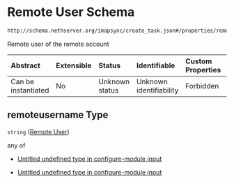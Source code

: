# Remote User Schema

```txt
http://schema.nethserver.org/imapsync/create_task.json#/properties/remoteusername
```

Remote user of the remote account

| Abstract            | Extensible | Status         | Identifiable            | Custom Properties | Additional Properties | Access Restrictions | Defined In                                                              |
| :------------------ | :--------- | :------------- | :---------------------- | :---------------- | :-------------------- | :------------------ | :---------------------------------------------------------------------- |
| Can be instantiated | No         | Unknown status | Unknown identifiability | Forbidden         | Allowed               | none                | [create\_task.json\*](imapsync/create_task.json "open original schema") |

## remoteusername Type

`string` ([Remote User](create_task-properties-remote-user.md))

any of

*   [Untitled undefined type in configure-module input](create_task-properties-remote-user-anyof-0.md "check type definition")

*   [Untitled undefined type in configure-module input](create_task-properties-remote-user-anyof-1.md "check type definition")
